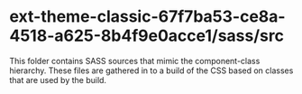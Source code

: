 # ext-theme-classic-67f7ba53-ce8a-4518-a625-8b4f9e0acce1/sass/src

This folder contains SASS sources that mimic the component-class hierarchy. These files
are gathered in to a build of the CSS based on classes that are used by the build.
